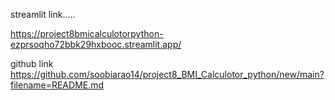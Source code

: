 streamlit link.....  

https://project8bmicalculotorpython-ezprsoqho72bbk29hxbooc.streamlit.app/

github link
https://github.com/soobiarao14/project8_BMI_Calculotor_python/new/main?filename=README.md
